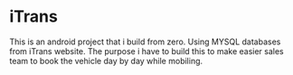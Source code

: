 # iTrans
This is an android project that i build from zero. Using MYSQL databases from iTrans website. The purpose i have to build this to make easier sales team to book the vehicle day by day while mobiling. 

